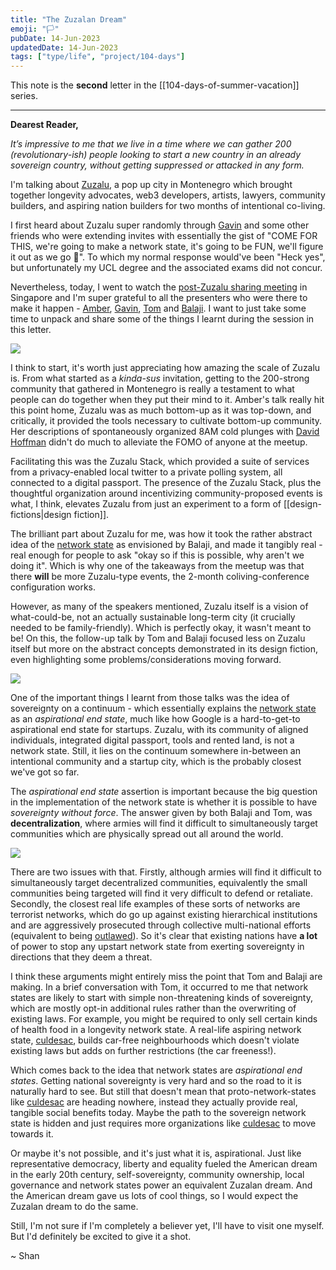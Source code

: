 ```yaml
---
title: "The Zuzalan Dream"
emoji: "🏳"
pubDate: 14-Jun-2023
updatedDate: 14-Jun-2023
tags: ["type/life", "project/104-days"]
---
```


This note is the **second** letter in the [[104-days-of-summer-vacation]] series.

---

**Dearest Reader,**

_It’s impressive to me that we live in a time where we can gather 200 (revolutionary-ish) people looking to start a new country in an already sovereign country, without getting suppressed or attacked in any form._

I'm talking about [Zuzalu](https://zuzalu.city/), a pop up city in Montenegro which brought together longevity advocates, web3 developers, artists, lawyers, community builders, and aspiring nation builders for two months of intentional co-living.

I first heard about Zuzalu super randomly through [Gavin](https://twitter.com/consigli3re) and some other friends who were extending invites with essentially the gist of "COME FOR THIS, we're going to make a network state, it's going to be FUN, we'll figure it out as we go 🤪". To which my normal response would've been "Heck yes", but unfortunately my UCL degree and the associated exams did not concur.

Nevertheless, today, I went to watch the [post-Zuzalu sharing meeting](https://www.meetup.com/network-state-singapore-meetup/events/294013369) in Singapore and I'm super grateful to all the presenters who were there to make it happen - [Amber](https://twitter.com/stray_true), [Gavin](https://twitter.com/consigli3re), [Tom](https://twitter.com/_TomHoward) and [Balaji](https://twitter.com/balajis). I want to just take some time to unpack and share some of the things I learnt during the session in this letter.

![](https://files.solderneer.me/blog/the-zuzalan-dream-2/1.jpg)

I think to start, it's worth just appreciating how amazing the scale of Zuzalu is. From what started as a _kinda-sus_ invitation, getting to the 200-strong community that gathered in Montenegro is really a testament to what people can do together when they put their mind to it. Amber's talk really hit this point home, Zuzalu was as much bottom-up as it was top-down, and critically, it provided the tools necessary to cultivate bottom-up community. Her descriptions of spontaneously organized 8AM cold plunges with [David Hoffman](https://twitter.com/TrustlessState) didn't do much to alleviate the FOMO of anyone at the meetup.

Facilitating this was the Zuzalu Stack, which provided a suite of services from a privacy-enabled local twitter to a private polling system, all connected to a digital passport. The presence of the Zuzalu Stack, plus the thoughtful organization around incentivizing community-proposed events is what, I think, elevates Zuzalu from just an experiment to a form of [[design-fictions|design fiction]].

The brilliant part about Zuzalu for me, was how it took the rather abstract idea of the [network state](https://thenetworkstate.com/) as envisioned by Balaji, and made it tangibly real - real enough for people to ask "okay so if this is possible, why aren't we doing it". Which is why one of the takeaways from the meetup was that there **will** be more Zuzalu-type events, the 2-month coliving-conference configuration works.

However, as many of the speakers mentioned, Zuzalu itself is a vision of what-could-be, not an actually sustainable long-term city (it crucially needed to be family-friendly). Which is perfectly okay, it wasn't meant to be! On this, the follow-up talk by Tom and Balaji focused less on Zuzalu itself but more on the abstract concepts demonstrated in its design fiction, even highlighting some problems/considerations moving forward.

![](https://files.solderneer.me/blog/the-zuzalan-dream-2/2.jpg)

One of the important things I learnt from those talks was the idea of sovereignty on a continuum - which essentially explains the [network state](https://thenetworkstate.com/preorder-the-network-state/) as an _aspirational end state_, much like how Google is a hard-to-get-to aspirational end state for startups. Zuzalu, with its community of aligned individuals, integrated digital passport, tools and rented land, is not a network state. Still, it lies on the continuum somewhere in-between an intentional community and a startup city, which is the probably closest we've got so far.

The _aspirational end state_ assertion is important because the big question in the implementation of the network state is whether it is possible to have _sovereignty without force_. The answer given by both Balaji and Tom, was **decentralization**, where armies will find it difficult to simultaneously target communities which are physically spread out all around the world.

![](https://files.solderneer.me/blog/the-zuzalan-dream-2/3.jpg)

There are two issues with that. Firstly, although armies will find it difficult to simultaneously target decentralized communities, equivalently the small communities being targeted will find it very difficult to defend or retaliate. Secondly, the closest real life examples of these sorts of networks are terrorist networks, which do go up against existing hierarchical institutions and are aggressively prosecuted through collective multi-national efforts (equivalent to being [outlawed](https://en.wikipedia.org/wiki/Outlaw)). So it's clear that existing nations have **a lot** of power to stop any upstart network state from exerting sovereignty in directions that they deem a threat.

I think these arguments might entirely miss the point that Tom and Balaji are making. In a brief conversation with Tom, it occurred to me that network states are likely to start with simple non-threatening kinds of sovereignty, which are mostly opt-in additional rules rather than the overwriting of existing laws. For example, you might be required to only sell certain kinds of health food in a longevity network state. A real-life aspiring network state, [culdesac](https://culdesac.com/), builds car-free neighbourhoods which doesn't violate existing laws but adds on further restrictions (the car freeness!).

Which comes back to the idea that network states are _aspirational end states_. Getting national sovereignty is very hard and so the road to it is naturally hard to see. But still that doesn't mean that proto-network-states like [culdesac](https://culdesac.com/) are heading nowhere, instead they actually provide real, tangible social benefits today. Maybe the path to the sovereign network state is hidden and just requires more organizations like [culdesac](https://culdesac.com/) to move towards it.

Or maybe it's not possible, and it's just what it is, aspirational. Just like representative democracy, liberty and equality fueled the American dream in the early 20th century, self-sovereignty, community ownership, local governance and network states power an equivalent Zuzalan dream. And the American dream gave us lots of cool things, so I would expect the Zuzalan dream to do the same.

Still, I'm not sure if I'm completely a believer yet, I'll have to visit one myself. But I'd definitely be excited to give it a shot.

~ Shan